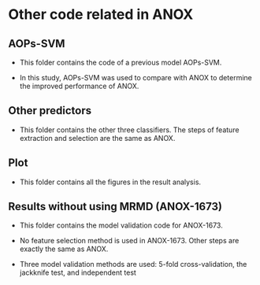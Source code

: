 # Other code related in ANOX


## AOPs-SVM

* This folder contains the code of a previous model AOPs-SVM.

* In this study, AOPs-SVM was used to compare with ANOX to determine the improved performance of ANOX.


## Other predictors

* This folder contains the other three classifiers. The steps of feature extraction and selection are the same as ANOX.


## Plot

* This folder contains all the figures in the result analysis.


## Results without using MRMD (ANOX-1673)

* This folder contains the model validation code for ANOX-1673.

* No feature selection method is used in ANOX-1673. Other steps are exactly the same as ANOX.

* Three model validation methods are used: 5-fold cross-validation, the jackknife test, and independent test
